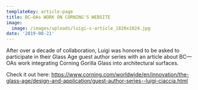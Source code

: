```yaml
---
templateKey: article-page
title: BC—OAs WORK ON CORNING'S WEBSITE
image:
  image: /images/uploads/luigi-s-article_1820x1024.jpg
date: '2019-08-21'
---
```

After over a decade of collaboration, Luigi was honored to be asked to participate in their Glass Age guest author series with an article about BC—OAs work integrating Corning Gorilla Glass into architectural surfaces.

Check it out here: https://www.corning.com/worldwide/en/innovation/the-glass-age/design-and-application/guest-author-series--luigi-ciaccia.html
